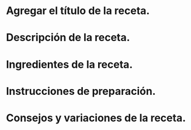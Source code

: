 # Agregar el título de la receta.

# Descripción de la receta.

# Ingredientes de la receta.

# Instrucciones de preparación.

# Consejos y variaciones de la receta.
